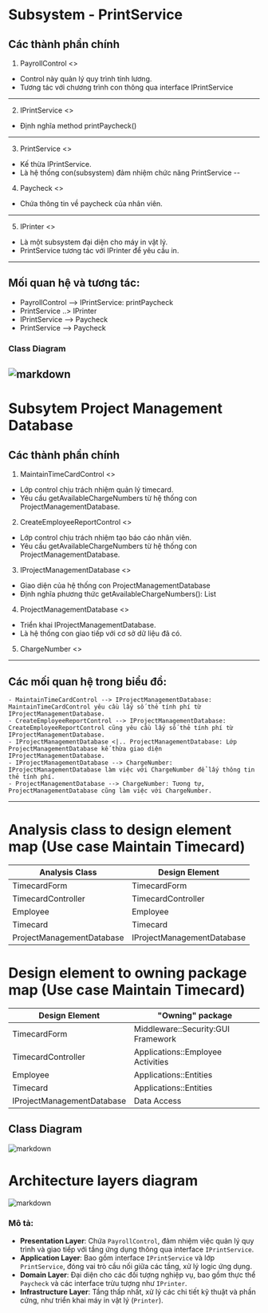 # Subsystem - PrintService
## Các thành phần chính

1. PayrollControl <<control>>
- Control này quản lý quy trình tính lương.
- Tương tác với chương trình con thông qua interface IPrintService
---
2. IPrintService <<interface>>
- Định nghĩa method printPaycheck()
---
3. PrintService <<subsystem proxy>>
- Kế thừa IPrintService.
- Là hệ thống con(subsystem) đảm nhiệm chức năng PrintService
--
4. Paycheck <<entity>>
- Chứa thông tin về paycheck của nhân viên.
---
5. IPrinter <<interface>>
- Là một subsystem đại diện cho máy in vật lý. 
- PrintService tương tác với IPrinter để yêu cầu in.
---
## Mối quan hệ và tương tác:
- PayrollControl --> IPrintService: printPaycheck
- PrintService ..> IPrinter
- IPrintService --> Paycheck
- PrintService --> Paycheck

### Class Diagram
![markdown](https://www.planttext.com/api/plantuml/png/T56zJiCm4DxlAMwZ34rtP5cLoi9MYISmhcait7EmdOe8EZEmmCm28y_WWQ5zaJm1hu2TLbKJgLxik_j-xiv_yNVgWt2XNXc02zozj_6DIgHbkViHABVV4aqRFojSRxzmgON5XMxZAu4qmdkSYyPPOsQMGhgHCRb_SOxFW3YPeAi9gpqADW2QWdBtGYgycRiKt2gtrYdAw7Igd4kYibJoONIP6GUZKp1ZlhxpZGygQJlxr71-dZzqLAupwv2ZQojFJGx4PA0ewD3fRl9UPdaHgpP-Q7oi1M6PTW23uSTZFXZggjyFzAlifIXwSq6lN1JysF60cPsEekShC5Mqo1_x3m00__y30000)
---

# Subsytem Project Management Database

## Các thành phần chính

1. MaintainTimeCardControl <<control>>
- Lớp control chịu trách nhiệm quản lý timecard.
- Yêu cầu getAvailableChargeNumbers từ hệ thống con ProjectManagementDatabase.

2. CreateEmployeeReportControl <<control>>
- Lớp control chịu trách nhiệm tạo báo cáo nhân viên.
- Yêu cầu getAvailableChargeNumbers từ hệ thống con ProjectManagementDatabase.

3. IProjectManagementDatabase <<interface>>
- Giao diện của hệ thống con ProjectManagementDatabase
- Định nghĩa phương thức getAvailableChargeNumbers(): List<ChargeNumber>

4. ProjectManagementDatabase <<subsystem proxy>>
- Triển khai IProjectManagementDatabase.
- Là hệ thống con giao tiếp với cơ sở dữ liệu đã có.

5. ChargeNumber <<entity>>

---

## Các mối quan hệ trong biểu đồ:
    - MaintainTimeCardControl --> IProjectManagementDatabase: MaintainTimeCardControl yêu cầu lấy số thẻ tính phí từ IProjectManagementDatabase.
    - CreateEmployeeReportControl --> IProjectManagementDatabase: CreateEmployeeReportControl cũng yêu cầu lấy số thẻ tính phí từ IProjectManagementDatabase.
    - IProjectManagementDatabase <|.. ProjectManagementDatabase: Lớp ProjectManagementDatabase kế thừa giao diện IProjectManagementDatabase.
    - IProjectManagementDatabase --> ChargeNumber: IProjectManagementDatabase làm việc với ChargeNumber để lấy thông tin thẻ tính phí.
    - ProjectManagementDatabase --> ChargeNumber: Tương tự, ProjectManagementDatabase cũng làm việc với ChargeNumber.
---

# Analysis class to design element map (Use case Maintain Timecard)
| Analysis Class            | Design Element     	 |
|---------------------------|----------------------------|
| TimecardForm              | TimecardForm       	 |
| TimecardController        | TimecardController 	 |
| Employee                  | Employee           	 |
| Timecard                  | Timecard           	 |
| ProjectManagementDatabase | IProjectManagementDatabase |

# Design element to owning package map (Use case Maintain Timecard)
| Design Element     	     | "Owning" package                   |
|----------------------------|------------------------------------|
| TimecardForm       	     | Middleware::Security:GUI Framework |
| TimecardController 	     | Applications::Employee Activities  |
| Employee           	     | Applications::Entities             |
| Timecard           	     | Applications::Entities             |
| IProjectManagementDatabase | Data Access             		  |


## Class Diagram
![markdown](https://www.planttext.com/api/plantuml/png/f98zJiGm48LxdsAwXMBt02YA5WKAYaK8SO69CoH6_Wcsio9Qg2beeAQ1aZEaeDYzI4x05R05Y9KW4HAMB5cQcU-zUV9Rzpft7grlb6Hi0flxlhlJ5UYoshmWyFKp1zbtZpKirqzG2ZHGYBwxrOnBT0uMABGFzqmeoj0McT7U6Wb9mZzUQRfYx8PzjcUMqDEXggLfYKwfDjR_CWAhE1B8PC-H4noTM7D1t2zGOqcAj3z0Zpaw2fqGJqb-Vub2OYufgz2MTDoedApRsVrM7wOaYMjortfIK5jprKRNVwLk5m8eO8LlltQOG1OZL7tt8E2oGGrLI8yDnJQTfcFBxWqxOcFH_WCxF3MRNOzHsOXWzBCjCwBoevNDIHVnjxu3003__mC0)


# Architecture layers diagram
![markdown](https://www.planttext.com/api/plantuml/png/T99DJiCm48NtFiMeArWa1uYYg0WsbRg811SmPjfOSPnex20YsXKBJiC9ik0iEG5Nm0t5gQFK6__Cw7j-p_xflzV6Sh9jfLZ3HSdt2AkSqA2stCfQmvPtI2juP-26KDmOo7b7jLBtjRPkXZGLVwiiSsrZtv4TsSIxQnebnG9EQekqum9XavFRF2AzIhTBKryPcU17Ssfp-g90KTuqvqK2_qUtP_cBouPWqpwRpbYi7Af-wpm-lF53NN5vpViev50k8cal2KkMa1RTX78RlIDkBBN2jeIBifxb3OIisPj4KJRBD0cpOxF43t4SHCM2SXndavy4zaF_9K4D_QSkdECPwwJjPQvNfdmEKGGJ_8daq7zeA0iksHhro-bl_W800F__0m00)


### Mô tả:
- **Presentation Layer**: Chứa `PayrollControl`, đảm nhiệm việc quản lý quy trình và giao tiếp với tầng ứng dụng thông qua interface `IPrintService`.  
- **Application Layer**: Bao gồm interface `IPrintService` và lớp `PrintService`, đóng vai trò cầu nối giữa các tầng, xử lý logic ứng dụng.  
- **Domain Layer**: Đại diện cho các đối tượng nghiệp vụ, bao gồm thực thể `Paycheck` và các interface trừu tượng như `IPrinter`.  
- **Infrastructure Layer**: Tầng thấp nhất, xử lý các chi tiết kỹ thuật và phần cứng, như triển khai máy in vật lý (`Printer`).  


